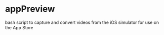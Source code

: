 # appPreview
bash script to capture and convert videos from the iOS simulator for use on the App Store
